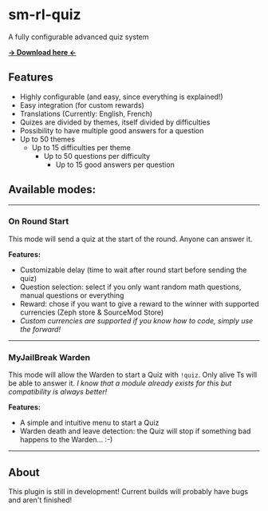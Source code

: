 # sm-rl-quiz
A fully configurable advanced quiz system

**[-> Download here <-](https://github.com/rlevet/sm-rl-quiz/releases/latest)**

## Features
- Highly configurable (and easy, since everything is explained!)
- Easy integration (for custom rewards)
- Translations (Currently: English, French)
- Quizes are divided by themes, itself divided by difficulties
- Possibility to have multiple good answers for a question
- Up to 50 themes
  - Up to 15 difficulties per theme
    - Up to 50 questions per difficulty
      - Up to 15 good answers per question

## Available modes:
----------------------------
### On Round Start
This mode will send a quiz at the start of the round. Anyone can answer it.

**Features:**
- Customizable delay (time to wait after round start before sending the quiz)
- Question selection: select if you only want random math questions, manual questions or everything
- Reward: chose if you want to give a reward to the winner with supported currencies (Zeph store & SourceMod Store)
- *Custom currencies are supported if you know how to code, simply use the forward!*
----------------------------
### MyJailBreak Warden
This mode will allow the Warden to start a Quiz with `!quiz`. Only alive Ts will be able to answer it. *I know that a module already exists for this but compatibility is always better!*

**Features:**
- A simple and intuitive menu to start a Quiz
- Warden death and leave detection: the Quiz will stop if something bad happens to the Warden... :-)
----------------------------
## About
This plugin is still in development! Current builds will probably have bugs and aren't finished!
